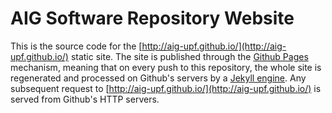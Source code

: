 # AIG Software Repository Website

This is the source code for the [http://aig-upf.github.io/](http://aig-upf.github.io/) static site.
The site is published through the [Github Pages](https://pages.github.com/) mechanism, meaning
that on every push to this repository, the whole site is regenerated and processed on Github's servers by
a [Jekyll engine](https://help.github.com/articles/using-jekyll-as-a-static-site-generator-with-github-pages/).
Any subsequent request to [http://aig-upf.github.io/](http://aig-upf.github.io/) is served from
Github's HTTP servers.


